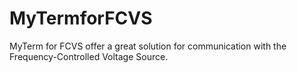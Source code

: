 MyTermforFCVS
=============

MyTerm for FCVS offer a great solution for communication with the Frequency-Controlled Voltage Source.
